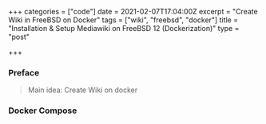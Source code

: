 +++
categories = ["code"]
date = 2021-02-07T17:04:00Z
excerpt = "Create Wiki in FreeBSD on Docker"
tags = ["wiki", "freebsd", "docker"]
title = "Installation & Setup Mediawiki on FreeBSD 12 (Dockerization)"
type = "post"

+++
### Preface

> Main idea: Create Wiki on docker

### Docker Compose
